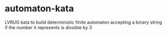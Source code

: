 automaton-kata
==============

LVRUG kata to build deterministic finite automaton accepting a binary string if the number it represents is divsible by 3
